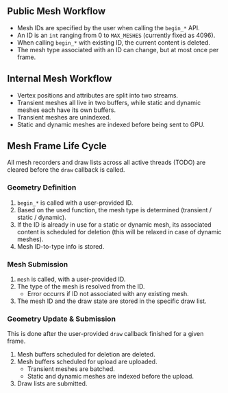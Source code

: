 ## Public Mesh Workflow

* Mesh IDs are specified by the user when calling the `begin_*` API.
* An ID is an `int` ranging from 0 to `MAX_MESHES` (currently fixed as 4096).
* When calling `begin_*` with existing ID, the current content is deleted.
* The mesh type associated with an ID can change, but at most once per frame.

## Internal Mesh Workflow

* Vertex positions and attributes are split into two streams.
* Transient meshes all live in two buffers, while static and dynamic meshes each have its own buffers.
* Transient meshes are unindexed.
* Static and dynamic meshes are indexed before being sent to GPU.

## Mesh Frame Life Cycle

All mesh recorders and draw lists across all active threads (TODO) are cleared before the `draw` callback is called.

### Geometry Definition

1) `begin_*` is called with a user-provided ID.
2) Based on the used function, the mesh type is determined (transient / static / dynamic).
3) If the ID is already in use for a static or dynamic mesh, its associated content is scheduled for deletion (this will be relaxed in case of dynamic meshes).
4) Mesh ID-to-type info is stored.

### Mesh Submission

1) `mesh` is called, with a user-provided ID.
2) The type of the mesh is resolved from the ID.
    - Error occurrs if ID not associated with any existing mesh.
3) The mesh ID and the draw state are stored in the specific draw list.

### Geometry Update & Submission

This is done after the user-provided `draw` callback finished for a given frame.

1) Mesh buffers scheduled for deletion are deleted.
2) Mesh buffers scheduled for upload are uploaded.
    - Transient meshes are batched.
    - Static and dynamic meshes are indexed before the upload.
3) Draw lists are submitted.
